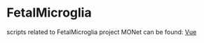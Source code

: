 # FetalMicroglia
scripts related to FetalMicroglia project
MONet can be found: [Vue](https://github.com/rzzli/MONet.git)

